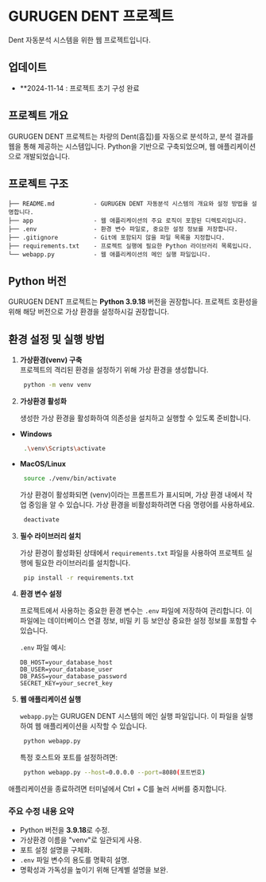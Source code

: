 # GURUGEN DENT 프로젝트
 Dent 자동분석 시스템을 위한 웹 프로젝트입니다.



## 업데이트
- **2024-11-14 : 프로젝트 초기 구성 완료



## 프로젝트 개요
GURUGEN DENT 프로젝트는 차량의 Dent(흠집)를 자동으로 분석하고, 분석 결과를 웹을 통해 제공하는 시스템입니다. Python을 기반으로 구축되었으며, 웹 애플리케이션으로 개발되었습니다.



## 프로젝트 구조

```plaintext
├── README.md           - GURUGEN DENT 자동분석 시스템의 개요와 설정 방법을 설명합니다.
├── app                 - 웹 애플리케이션의 주요 로직이 포함된 디렉토리입니다.
├── .env                - 환경 변수 파일로, 중요한 설정 정보를 저장합니다.
├── .gitignore          - Git에 포함되지 않을 파일 목록을 지정합니다.
├── requirements.txt    - 프로젝트 실행에 필요한 Python 라이브러리 목록입니다.
└── webapp.py           - 웹 애플리케이션의 메인 실행 파일입니다.
```



## Python 버전

GURUGEN DENT 프로젝트는 **Python 3.9.18** 버전을 권장합니다. 프로젝트 호환성을 위해 해당 버전으로 가상 환경을 설정하시길 권장합니다. 




## 환경 설정 및 실행 방법

1. **가상환경(venv) 구축**  
   프로젝트의 격리된 환경을 설정하기 위해 가상 환경을 생성합니다.
   ```bash
    python -m venv venv
    ```

2. **가상환경 활성화**

   생성한 가상 환경을 활성화하여 의존성을 설치하고 실행할 수 있도록 준비합니다.

- **Windows**
  ```bash
   .\venv\Scripts\activate
  ```
- **MacOS/Linux**
  ```bash
   source ./venv/bin/activate
  ```
  
   가상 환경이 활성화되면 (venv)이라는 프롬프트가 표시되며, 가상 환경 내에서 작업 중임을 알 수 있습니다.
   가상 환경을 비활성화하려면 다음 명령어를 사용하세요.
  ```bash
   deactivate
  ```

3. **필수 라이브러리 설치**

    가상 환경이 활성화된 상태에서 `requirements.txt` 파일을 사용하여 프로젝트 실행에 필요한 라이브러리를 설치합니다.

   ```bash
    pip install -r requirements.txt
   ```


4. **환경 변수 설정**

    프로젝트에서 사용하는 중요한 환경 변수는 `.env` 파일에 저장하여 관리합니다. 이 파일에는 데이터베이스 연결 정보, 비밀 키 등 보안상 중요한 설정 정보를 포함할 수 있습니다.

   `.env` 파일 예시:
   ```plaintext
   DB_HOST=your_database_host
   DB_USER=your_database_user
   DB_PASS=your_database_password
   SECRET_KEY=your_secret_key
   ```


5. **웹 애플리케이션 실행**

    `webapp.py`는 GURUGEN DENT 시스템의 메인 실행 파일입니다. 이 파일을 실행하여 웹 애플리케이션을 시작할 수 있습니다.
   
   ```bash
    python webapp.py
   ```


   특정 호스트와 포트를 설정하려면:
   ```bash
    python webapp.py --host=0.0.0.0 --port=8080(포트번호)
   ```
   
애플리케이션을 종료하려면 터미널에서 Ctrl + C를 눌러 서버를 중지합니다.



### 주요 수정 내용 요약
- Python 버전을 **3.9.18**로 수정.
- 가상환경 이름을 "venv"로 일관되게 사용.
- 포트 설정 설명을 구체화.
- `.env` 파일 변수의 용도를 명확히 설명.
- 명확성과 가독성을 높이기 위해 단계별 설명을 보완.
